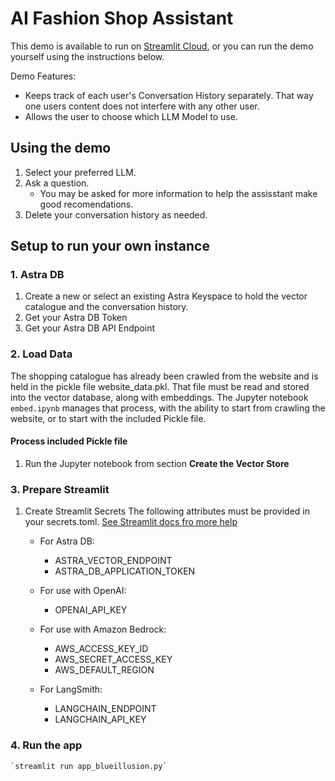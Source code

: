 # AI Fashion Shop Assistant

This demo is available to run on [Streamlit Cloud](https://fashionshopassistant.streamlit.app/), or you can run the demo yourself using the instructions below.

Demo Features:
- Keeps track of each user's Conversation History separately. That way one users content does not interfere with any other user.
- Allows the user to choose which LLM Model to use.


## Using the demo

1. Select your preferred LLM.
2. Ask a question.
    - You may be asked for more information to help the assisstant make good recomendations.
3. Delete your conversation history as needed.



## Setup to run your own instance

### 1. Astra DB

1. Create a new or select an existing Astra Keyspace to hold the vector catalogue and the conversation history.
2. Get your Astra DB Token
3. Get your Astra DB API Endpoint

### 2. Load Data
The shopping catalogue has already been crawled from the website and is held in the pickle file website_data.pkl. That file must be read and stored into the vector database, along with embeddings. The Jupyter notebook `embed.ipynb` manages that process, with the ability to start from crawling the website, or to start with the included Pickle file.

#### Process included Pickle file

1. Run the Jupyter notebook from section **Create the Vector Store**

### 3. Prepare Streamlit

1. Create Streamlit Secrets
The following attributes must be provided in your secrets.toml.
[See Streamlit docs fro more help](https://docs.streamlit.io/develop/concepts/connections/secrets-management)

    - For Astra DB:
        - ASTRA_VECTOR_ENDPOINT
        - ASTRA_DB_APPLICATION_TOKEN

    - For use with OpenAI:
        - OPENAI_API_KEY

    - For use with Amazon Bedrock:
        - AWS_ACCESS_KEY_ID
        - AWS_SECRET_ACCESS_KEY
        - AWS_DEFAULT_REGION

    - For LangSmith:
        - LANGCHAIN_ENDPOINT
        - LANGCHAIN_API_KEY

### 4. Run the app

    `streamlit run app_blueillusion.py`



